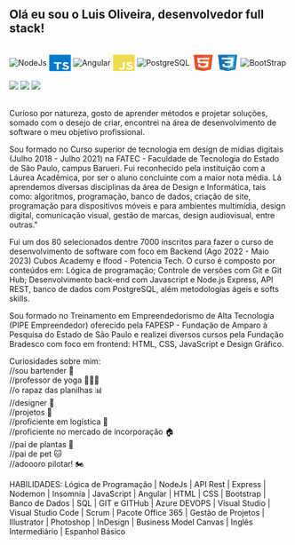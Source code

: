 ## Olá eu sou o Luis Oliveira, desenvolvedor full stack!

 <div style="display: inline_block"><br>
  <img align="center" alt="NodeJs" height="30" width="40" src="https://cdn.jsdelivr.net/gh/devicons/devicon/icons/nodejs/nodejs-original.svg">
  <img align="center" alt="TypeScript" height="30" width="40" src="https://raw.githubusercontent.com/devicons/devicon/master/icons/typescript/typescript-plain.svg">
  <img align="center" alt="Angular" height="30" width="40" src="https://cdn.jsdelivr.net/gh/devicons/devicon/icons/angularjs/angularjs-original.svg">
  <img align="center" alt="JavaScript" height="30" width="40" src="https://raw.githubusercontent.com/devicons/devicon/master/icons/javascript/javascript-plain.svg">
  <img align="center" alt="PostgreSQL" height="30" width="40" src="https://cdn.jsdelivr.net/gh/devicons/devicon/icons/postgresql/postgresql-original.svg">
  <img align="center" alt="HTML" height="30" width="40" src="https://raw.githubusercontent.com/devicons/devicon/master/icons/html5/html5-original.svg">
  <img align="center" alt="CSS" height="30" width="40" src="https://raw.githubusercontent.com/devicons/devicon/master/icons/css3/css3-original.svg">
  <img align="center" alt="BootStrap" height="30" width="40" src="https://cdn.jsdelivr.net/gh/devicons/devicon/icons/bootstrap/bootstrap-original.svg">
 
  </div>   
 <br>
<div> 
  <a href="https://discordapp.com/users/luisoliveira.jr#9203" target="_blank"><img src="https://img.shields.io/badge/Discord-7289DA?style=for-the-badge&logo=discord&logoColor=white" target="_blank"></a> 
  <a href="https://www.linkedin.com/in/luisoli" target="_blank"><img src="https://img.shields.io/badge/-LinkedIn-%230077B5?style=for-the-badge&logo=linkedin&logoColor=white" target="_blank"></a>
  <a href="https://instagram.com/tim_luiiss" target="_blank"><img src="https://img.shields.io/badge/-Instagram-%23E4405F?style=for-the-badge&logo=instagram&logoColor=white" target="_blank"></a>
 </div>
 <br>
<p>Curioso por natureza, gosto de aprender métodos e projetar soluções, somado com o desejo de criar, encontrei na área de desenvolvimento de software o meu objetivo profissional.</p>

<p>Sou formado no Curso superior de tecnologia em design de mídias digitais (Julho 2018 - Julho 2021) na FATEC - Faculdade de Tecnologia do Estado de São Paulo, campus Barueri. Fui reconhecido pela instituição com a Láurea Acadêmica, por ser o aluno concluinte com a maior nota média. Lá aprendemos diversas disciplinas da área de Design e Informática, tais como: algoritmos, programação, banco de dados, criação de site, programação para dispositivos móveis e para ambientes multimídia, design digital, comunicação visual, gestão de marcas, design audiovisual, entre outras."</p>

<p>Fui um dos 80 selecionados dentre 7000 inscritos para fazer o curso de desenvolvimento de software com foco em Backend (Ago 2022 - Maio 2023) Cubos Academy e Ifood - Potencia Tech. O curso é composto por conteúdos em: Lógica de programação; Controle de versões com Git e Git Hub; Desenvolvimento back-end com Javascript e Node.js Express, API REST, banco de dados com PostgreSQL, além metodologias ágeis e softs skills.</p>

<p>Sou formado no Treinamento em Empreendedorismo de Alta Tecnologia (PIPE Empreendedor) oferecido pela FAPESP - Fundação de Amparo à Pesquisa do Estado de São Paulo e realizei diversos cursos pela Fundação Bradesco com foco em frontend: HTML, CSS, JavaScript e Design Gráfico.</p>

<p>Curiosidades sobre mim: 
 <br>//sou bartender 🍹
 <br>//professor de yoga 🧘🏻‍♂️
 <br>//o rapaz das planilhas 📊
 <br>//designer 🧩 
 <br>//projetos 🚀
 <br>//proficiente em logística 🚚
 <br>//proficiente no mercado de incorporação 🏠
 <br>//pai de plantas 🌱
 <br>//pai de pet 🐱
 <br>//adoooro pilotar! 🏍️<p>

HABILIDADES: Lógica de Programação | NodeJs | API Rest | Express | Nodemon | Insomnia | JavaScript | Angular | HTML | CSS | Bootstrap | Banco de Dados | SQL | GIT e GITHub | Azure DEVOPS | Visual Studio | Visual Studio Code | Scrum | Pacote Office 365 | Gestão de Projetos | Illustrator | Photoshop | InDesign | Business Model Canvas | Inglês Intermediário | Espanhol Básico
